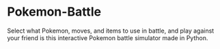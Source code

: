# Pokemon-Battle
Select what Pokemon, moves, and items to use in battle, and play against your friend is this interactive Pokemon battle simulator made in Python.

